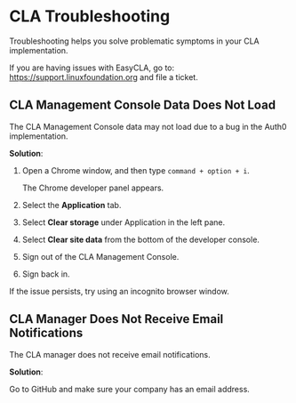 # CLA Troubleshooting
Troubleshooting helps you solve problematic symptoms in your CLA implementation.

If you are having issues with EasyCLA, go to: <https://support.linuxfoundation.org> and file a ticket.

## CLA Management Console Data Does Not Load

The CLA Management Console data may not load due to a bug in the Auth0 implementation.

**Solution**:

1. Open a Chrome window, and then type `command + option + i`.

   The Chrome developer panel appears.

2. Select the **Application** tab.

3. Select **Clear storage** under Application in the left pane.

4. Select **Clear site data** from the bottom of the developer console.

5. Sign out of the CLA Management Console.

6. Sign back in.

If the issue persists, try using an incognito browser window.

## CLA Manager Does Not Receive Email Notifications

The CLA manager does not receive email notifications.

**Solution**:

Go to GitHub and make sure your company has an email address.